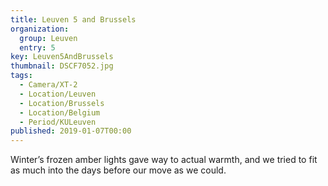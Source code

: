```yaml
---
title: Leuven 5 and Brussels
organization: 
  group: Leuven
  entry: 5
key: Leuven5AndBrussels
thumbnail: DSCF7052.jpg
tags:
  - Camera/XT-2
  - Location/Leuven
  - Location/Brussels
  - Location/Belgium
  - Period/KULeuven
published: 2019-01-07T00:00
---
```

Winter’s frozen amber lights gave way to actual warmth, and we tried to fit as much into the days before our move as we could.

